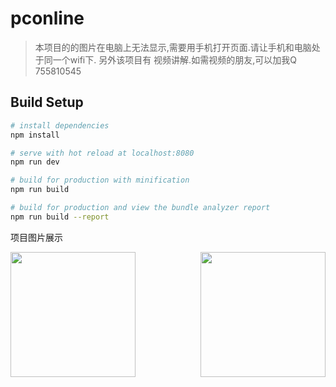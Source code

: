 # pconline

> 本项目的的图片在电脑上无法显示,需要用手机打开页面.请让手机和电脑处于同一个wifi下.
另外该项目有 视频讲解.如需视频的朋友,可以加我Q 755810545

## Build Setup

``` bash
# install dependencies
npm install

# serve with hot reload at localhost:8080
npm run dev

# build for production with minification
npm run build

# build for production and view the bundle analyzer report
npm run build --report
```
项目图片展示

<div style="width: 100%; display: flex;justify-content: space-between;">
<img src="http://www.aliios.com/content/images/2017/07/home.gif" width="200px" style="display: inline-block;">
<img src="http://www.aliios.com/content/images/2017/07/--.gif" width="200px" style="display: inline-block;">	
</div>

